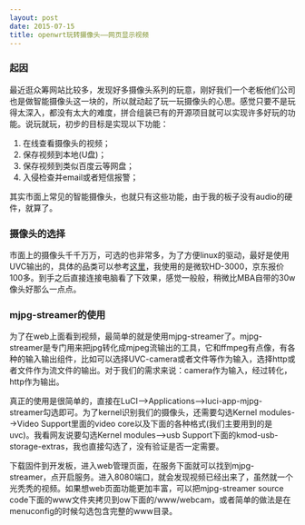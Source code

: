 ```yaml
--- 
layout: post
date: 2015-07-15  
title: openwrt玩转摄像头——网页显示视频
--- 
```


### 起因

最近逛众筹网站比较多，发现好多摄像头系列的玩意，刚好我们一个老板他们公司也是做智能摄像头这一块的，所以就动起了玩一玩摄像头的心思。感觉只要不是玩得太深入，都没有太大的难度，拼合组装已有的开源项目就可以实现许多好玩的功能。说玩就玩，初步的目标是实现以下功能：

1. 在线查看摄像头的视频；
2. 保存视频到本地(U盘)；
3. 保存视频到类似百度云等网盘；
4. 入侵检查并email或者短信报警；

其实市面上常见的智能摄像头，也就只有这些功能，由于我的板子没有audio的硬件，就算了。

### 摄像头的选择

市面上的摄像头千千万万，可选的也非常多，为了方便linux的驱动，最好是使用UVC输出的，具体的品类可以参考[这里](http://www.ideasonboard.org/uvc/#devices)，我使用的是微软HD-3000，京东报价100多。到手之后直接连接电脑看了下效果，感觉一般般，稍微比MBA自带的30w像头好那么一点点。

### mjpg-streamer的使用

为了在web上面看到视频，最简单的就是使用mjpg-streamer了。mjpg-streamer是专门用来把jpg转化成mjpeg流输出的工具，它和ffmpeg有点像，有各种的输入输出组件，比如可以选择UVC-camera或者文件等作为输入，选择http或者文件作为流文件的输出。对于我们的需求来说：camera作为输入，经过转化，http作为输出。

真正的使用是很简单的，直接在LuCI-->Applications-->luci-app-mjpg-streamer勾选即可。为了kernel识别我们的摄像头，还需要勾选Kernel modules-->Video Support里面的video core以及下面的各种格式(我们主要用到的是uvc)。我看网友说要勾选Kernel modules-->usb Support下面的kmod-usb-storage-extras，我也直接勾选了，没有验证是否一定需要。

下载固件到开发板，进入web管理页面，在服务下面就可以找到mjpg-streamer，点开启服务。进入8080端口，就会发现视频已经出来了，虽然就一个光秃秃的视频。如果想web页面功能更加丰富，可以把mjpg-streamer source code下面的www文件夹拷贝到ow下面的/www/webcam，或者简单的做法是在menuconfig的时候勾选包含完整的www目录。


